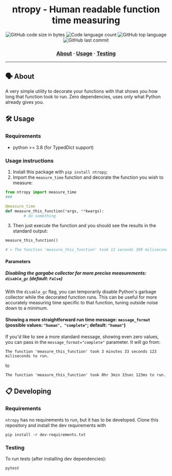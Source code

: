 <h1 align="center">
  ntropy - Human readable function time measuring
</h1>

<p align="center">
	<img alt="GitHub code size in bytes" src="https://img.shields.io/github/languages/code-size/cacauisadog/ntropy?color=blueviolet" />
	<img alt="Code language count" src="https://img.shields.io/github/languages/count/cacauisadog/ntropy?color=blue" />
	<img alt="GitHub top language" src="https://img.shields.io/github/languages/top/cacauisadog/ntropy?color=blue" />
	<img alt="GitHub last commit" src="https://img.shields.io/github/last-commit/cacauisadog/ntropy?color=brightgreen" />
</p>

<h3 align="center">
	<a href="#%EF%B8%8F-about">About</a>
	<span> · </span>
	<a href="#%EF%B8%8F-usage">Usage</a>
	<span> · </span>
	<a href="#-testing">Testing</a>
</h3>

---


## 🗣️ About

A very simple utility to decorate your functions with that shows you how long that function took to run. Zero dependencies, uses only what Python already gives you.


## 🛠️ Usage

### Requirements

- python >= 3.8 (for TypedDict support)

### Usage instructions

1. Install this package with `pip install ntropy`;
2. Import the `measure_time` function and decorate the function you wish to measure:

```python
from ntropy import measure_time
###

@measure_time
def measure_this_function(*args, **kwargs):
		# do something
```

3. Then just execute the function and you should see the results in the standard output:

```python
measure_this_function()

# > The function 'measure_this_function' took 12 seconds 389 miliseconds to run.
```

#### Parameters
##### Disabling the gargabe collector for more precise measurements: `disable_gc` (default: `False`)
With the `disable_gc` flag, you can temporarily disable Python's garbage collector while the decorated function runs. This can be useful for more accurately measuring time specific to that function, tuning outside noise down to a minimum.

#### Showing a more straightforward run time message: `message_format` (possible values: `"human", "complete"`; default: `"human"`)
If you'd like to see a more standard message, showing even zero values, you can pass in the `message_format="complete"` parameter. It will go from:
```
The function 'measure_this_function' took 3 minutes 33 seconds 123 miliseconds to run.
```

to

```
The function 'measure_this_function' took 0hr 3min 33sec 123ms to run.
```

## 📋 Developing

### Requirements
`ntropy` has no requirements to run, but it has to be developed. Clone this repository and install the dev requirements with

```
pip install -r dev-requirements.txt
```

### Testing
To run tests (after installing dev dependencies):

```
pytest
```